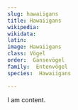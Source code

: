 ```yaml
---
slug: hawaiigans
title: Hawaiigans
wikipedia: 
wikidata: 
latin:
image: Hawaiigans
class: Vögel
order:  Gänsevögel
family:  Entenvögel 
species:  Hawaiigans

---
```


I am content.
